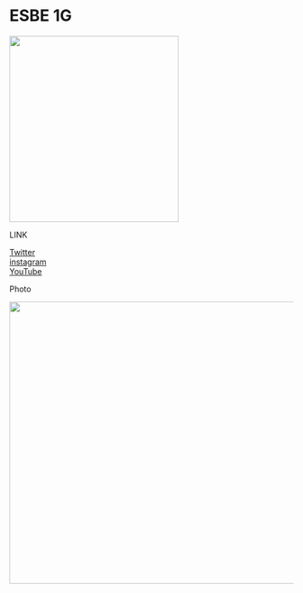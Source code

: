 # ESBE 1G
<!DOCTYPE html>
<html>
<head>

<meta name="viewport"
   content="width=320,
      height=480,
      initial-scale=1.0,
      minimum-scale=1.0,
      maximum-scale=2.0,
      user-scalable=yes" />
	<img src="https://github.com/NARI0978/ESBE-1G/blob/master/16/ESBE%201Gv16.0/pack_icon.png" width="300" height="330">
</head>
<body>
	<p>LINK<p>
	<a href="https://twitter.com/channel_nari">Twitter</a><br>
	<a href="https://www.instagram.com/channel_nari/">instagram</a><br>
	<a href="https://www.youtube.com/channel/UCr0-2qXUZqqx2xKezrgwdbw">YouTube</a><br>
</body>
	<p>Photo<p>
	<img src="https://github.com/NARI0978/ESBE-1G/blob/master/sitesetting/IMG_5741.PNG" width="900" height="500">
</html>
